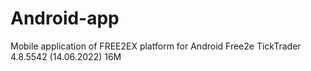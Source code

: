 # Android-app
Mobile application of FREE2EX platform for Android
Free2e TickTrader
4.8.5542 (14.06.2022)
16M
